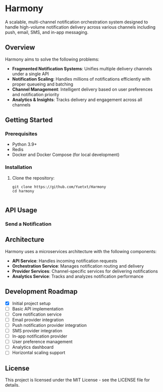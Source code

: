 # Harmony

A scalable, multi-channel notification orchestration system designed to handle high-volume notification delivery across various channels including push, email, SMS, and in-app messaging.

## Overview

Harmony aims to solve the following problems:

- **Fragmented Notification Systems**: Unifies multiple delivery channels under a single API
- **Notification Scaling**: Handles millions of notifications efficiently with proper queueing and batching
- **Channel Management**: Intelligent delivery based on user preferences and notification priority
- **Analytics & Insights**: Tracks delivery and engagement across all channels

## Getting Started

### Prerequisites

- Python 3.9+
- Redis
- Docker and Docker Compose (for local development)

### Installation

1. Clone the repository:
   ```
   git clone https://github.com/Yuetxt/Harmony
   cd harmony
   ```
   ```

## API Usage

### Send a Notification


## Architecture

Harmony uses a microservices architecture with the following components:

- **API Service**: Handles incoming notification requests
- **Orchestration Service**: Manages notification routing and delivery
- **Provider Services**: Channel-specific services for delivering notifications
- **Analytics Service**: Tracks and analyzes notification performance

## Development Roadmap

- [x] Initial project setup
- [ ] Basic API implementation
- [ ] Core notification service
- [ ] Email provider integration
- [ ] Push notification provider integration
- [ ] SMS provider integration
- [ ] In-app notification provider
- [ ] User preference management
- [ ] Analytics dashboard
- [ ] Horizontal scaling support

## License

This project is licensed under the MIT License - see the LICENSE file for details.


